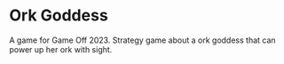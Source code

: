 # Ork Goddess
A game for Game Off 2023. Strategy game about a ork goddess that can power up her ork with sight.
